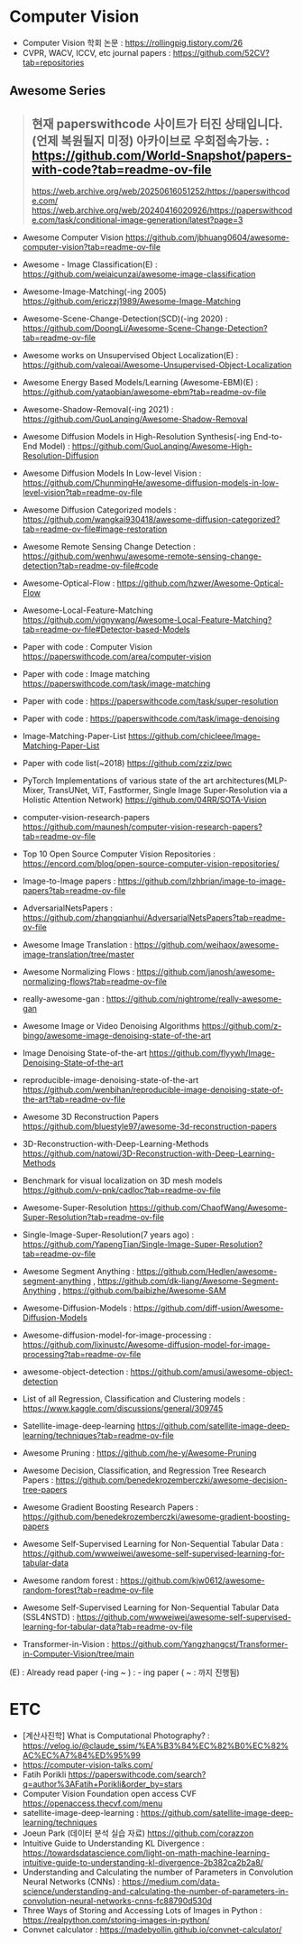 
# Computer Vision  
- Computer Vision 학회 논문 : https://rollingpig.tistory.com/26
- CVPR, WACV, ICCV, etc journal papers : https://github.com/52CV?tab=repositories

## Awesome Series
> ## 현재 paperswithcode 사이트가 터진 상태입니다. (언제 복원될지 미정) 아카이브로 우회접속가능. : https://github.com/World-Snapshot/papers-with-code?tab=readme-ov-file
> https://web.archive.org/web/20250616051252/https://paperswithcode.com/
> https://web.archive.org/web/20240416020926/https://paperswithcode.com/task/conditional-image-generation/latest?page=3

- Awesome Computer Vision https://github.com/jbhuang0604/awesome-computer-vision?tab=readme-ov-file
- Awesome - Image Classification(E) : https://github.com/weiaicunzai/awesome-image-classification
- Awesome-Image-Matching(-ing 2005) https://github.com/ericzzj1989/Awesome-Image-Matching
- Awesome-Scene-Change-Detection(SCD)(-ing 2020) : https://github.com/DoongLi/Awesome-Scene-Change-Detection?tab=readme-ov-file
- Awesome works on Unsupervised Object Localization(E) : https://github.com/valeoai/Awesome-Unsupervised-Object-Localization
- Awesome Energy Based Models/Learning (Awesome-EBM)(E) : https://github.com/yataobian/awesome-ebm?tab=readme-ov-file
- Awesome-Shadow-Removal(-ing 2021) : https://github.com/GuoLanqing/Awesome-Shadow-Removal
- Awesome Diffusion Models in High-Resolution Synthesis(-ing End-to-End Model) : https://github.com/GuoLanqing/Awesome-High-Resolution-Diffusion
- Awesome Diffusion Models In Low-level Vision : https://github.com/ChunmingHe/awesome-diffusion-models-in-low-level-vision?tab=readme-ov-file
- Awesome Diffusion Categorized models : https://github.com/wangkai930418/awesome-diffusion-categorized?tab=readme-ov-file#image-restoration
- Awesome Remote Sensing Change Detection : https://github.com/wenhwu/awesome-remote-sensing-change-detection?tab=readme-ov-file#code
- Awesome-Optical-Flow : https://github.com/hzwer/Awesome-Optical-Flow
- Awesome-Local-Feature-Matching https://github.com/vignywang/Awesome-Local-Feature-Matching?tab=readme-ov-file#Detector-based-Models
- Paper with code : Computer Vision https://paperswithcode.com/area/computer-vision
- Paper with code : Image matching https://paperswithcode.com/task/image-matching
- Paper with code : https://paperswithcode.com/task/super-resolution
- Paper with code : https://paperswithcode.com/task/image-denoising
- Image-Matching-Paper-List https://github.com/chicleee/Image-Matching-Paper-List
- Paper with code list(~2018) https://github.com/zziz/pwc
- PyTorch Implementations of various state of the art architectures(MLP-Mixer, TransUNet, ViT, Fastformer, Single Image Super-Resolution via a Holistic Attention Network) https://github.com/04RR/SOTA-Vision
- computer-vision-research-papers https://github.com/maunesh/computer-vision-research-papers?tab=readme-ov-file
- Top 10 Open Source Computer Vision Repositories : https://encord.com/blog/open-source-computer-vision-repositories/
- Image-to-Image papers : https://github.com/lzhbrian/image-to-image-papers?tab=readme-ov-file
- AdversarialNetsPapers : https://github.com/zhangqianhui/AdversarialNetsPapers?tab=readme-ov-file
- Awesome Image Translation : https://github.com/weihaox/awesome-image-translation/tree/master
- Awesome Normalizing Flows : https://github.com/janosh/awesome-normalizing-flows?tab=readme-ov-file
- really-awesome-gan : https://github.com/nightrome/really-awesome-gan
- Awesome Image or Video Denoising Algorithms https://github.com/z-bingo/awesome-image-denoising-state-of-the-art
- Image Denoising State-of-the-art https://github.com/flyywh/Image-Denoising-State-of-the-art
- reproducible-image-denoising-state-of-the-art https://github.com/wenbihan/reproducible-image-denoising-state-of-the-art?tab=readme-ov-file
- Awesome 3D Reconstruction Papers https://github.com/bluestyle97/awesome-3d-reconstruction-papers
- 3D-Reconstruction-with-Deep-Learning-Methods https://github.com/natowi/3D-Reconstruction-with-Deep-Learning-Methods
- Benchmark for visual localization on 3D mesh models https://github.com/v-pnk/cadloc?tab=readme-ov-file
- Awesome-Super-Resolution https://github.com/ChaofWang/Awesome-Super-Resolution?tab=readme-ov-file
- Single-Image-Super-Resolution(7 years ago) : https://github.com/YapengTian/Single-Image-Super-Resolution?tab=readme-ov-file
- Awesome Segment Anything : https://github.com/Hedlen/awesome-segment-anything , https://github.com/dk-liang/Awesome-Segment-Anything , https://github.com/baibizhe/Awesome-SAM
- Awesome-Diffusion-Models : https://github.com/diff-usion/Awesome-Diffusion-Models
- Awesome-diffusion-model-for-image-processing : https://github.com/lixinustc/Awesome-diffusion-model-for-image-processing?tab=readme-ov-file
- awesome-object-detection : https://github.com/amusi/awesome-object-detection
- List of all Regression, Classification and Clustering models : https://www.kaggle.com/discussions/general/309745
- Satellite-image-deep-learning https://github.com/satellite-image-deep-learning/techniques?tab=readme-ov-file
- Awesome Pruning : https://github.com/he-y/Awesome-Pruning

- Awesome Decision, Classification, and Regression Tree Research Papers : https://github.com/benedekrozemberczki/awesome-decision-tree-papers
- Awesome Gradient Boosting Research Papers : https://github.com/benedekrozemberczki/awesome-gradient-boosting-papers
- Awesome Self-Supervised Learning for Non-Sequential Tabular Data : https://github.com/wwweiwei/awesome-self-supervised-learning-for-tabular-data
- Awesome random forest : https://github.com/kjw0612/awesome-random-forest?tab=readme-ov-file
- Awesome Self-Supervised Learning for Non-Sequential Tabular Data (SSL4NSTD) : https://github.com/wwweiwei/awesome-self-supervised-learning-for-tabular-data?tab=readme-ov-file
- Transformer-in-Vision : https://github.com/Yangzhangcst/Transformer-in-Computer-Vision/tree/main


(E) : Already read paper
(-ing ~ ) : - ing paper ( ~ : 까지 진행됨)

# ETC
- [계산사진학] What is Computational Photography? : https://velog.io/@claude_ssim/%EA%B3%84%EC%82%B0%EC%82%AC%EC%A7%84%ED%95%99
- https://computer-vision-talks.com/
- Fatih Porikli https://paperswithcode.com/search?q=author%3AFatih+Porikli&order_by=stars
- Computer Vision Foundation open access CVF https://openaccess.thecvf.com/menu
- satellite-image-deep-learning : https://github.com/satellite-image-deep-learning/techniques
- Joeun Park (데이터 분석 실습 자료) https://github.com/corazzon
- Intuitive Guide to Understanding KL Divergence : https://towardsdatascience.com/light-on-math-machine-learning-intuitive-guide-to-understanding-kl-divergence-2b382ca2b2a8/
- Understanding and Calculating the number of Parameters in Convolution Neural Networks (CNNs) : https://medium.com/data-science/understanding-and-calculating-the-number-of-parameters-in-convolution-neural-networks-cnns-fc88790d530d
- Three Ways of Storing and Accessing Lots of Images in Python : https://realpython.com/storing-images-in-python/
- Convnet calculator : https://madebyollin.github.io/convnet-calculator/  
